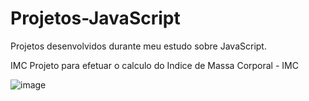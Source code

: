 # Projetos-JavaScript
Projetos desenvolvidos durante meu estudo sobre JavaScript.

IMC
Projeto para efetuar o calculo do Indice de Massa Corporal - IMC

![image](https://github.com/RayssaIssa/Projetos-JavaScript/assets/115506404/f2d6315e-d89d-4535-bf1c-d189eed05493)
